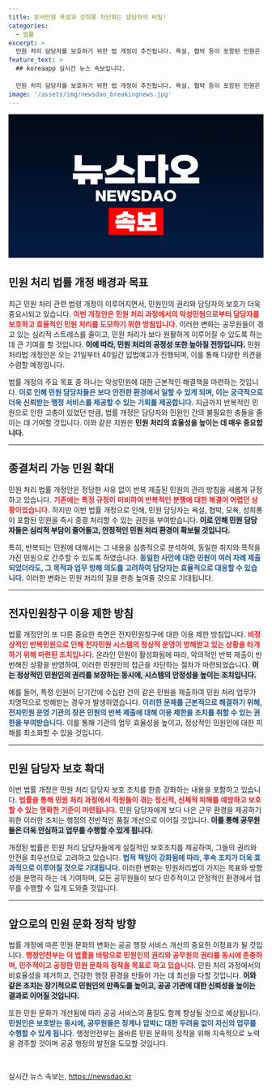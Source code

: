 ```yaml
---
title: 문서민원 욕설과 성희롱 차단하는 담당자의 비밀!
categories:
  - 법률
excerpt: >
  민원 처리 담당자를 보호하기 위한 법 개정이 추진됩니다. 욕설, 협박 등이 포함된 민원은 종결 가능하며 반복되는 악성 민원에는 이용 제한 조치도 적용됩니다. 이번 개정안은 공무원의 정신적 고통을 덜기 위한 필수 조치로, 민원 문화 개선의 신호탄이 될 것입니다.
feature_text: >
  ## koreaapp 실시간 뉴스 속보입니다.

  민원 처리 담당자를 보호하기 위한 법 개정이 추진됩니다. 욕설, 협박 등이 포함된 민원은 종결 가능하며 반복되는 악성 민원에는 이용 제한 조치도 적용됩니다. 이번 개정안은 공무원의 정신적 고통을 덜기 위한 필수 조치로, 민원 문화 개선의 신호탄이 될 것입니다.
image: '/assets/img/newsdao_breakingnews.jpg'
---
```


<p><img src="/assets/img/newsdao_breakingnews.jpg" alt="koreaapp 속보" /></p>

<h2 data-ke-size="size26">민원 처리 법률 개정 배경과 목표</h2>

<p data-ke-size="size16">최근 민원 처리 관련 법령 개정이 이루어지면서, 민원인의 권리와 담당자의 보호가 더욱 중요시되고 있습니다. <b><span style="color: #ee2323;">이번 개정안은 민원 처리 과정에서의 악성민원으로부터 담당자를 보호하고 효율적인 민원 처리를 도모하기 위한 방침입니다.</span></b> 이러한 변화는 공무원들이 겪고 있는 심리적 스트레스를 줄이고, 민원 처리가 보다 원활하게 이루어질 수 있도록 하는 데 큰 기여를 할 것입니다. <b><span style="background-color: #21538527;">이에 따라, 민원 처리의 공정성 또한 높아질 전망입니다.</span></b> 민원처리법 개정안은 오는 21일부터 40일간 입법예고가 진행되며, 이를 통해 다양한 의견을 수렴할 예정입니다.</p>

<p data-ke-size="size16">법률 개정의 주요 목표 중 하나는 악성민원에 대한 근본적인 해결책을 마련하는 것입니다. <b><span style="color: #1a5490;">이로 인해 민원 담당자들은 보다 안전한 환경에서 일할 수 있게 되며, 이는 궁극적으로 더욱 신뢰받는 행정 서비스를 제공할 수 있는 기회를 제공합니다.</span></b> 지금까지 반복적인 민원으로 인한 고충이 있었던 만큼, 법률 개정은 담당자와 민원인 간의 불필요한 충돌을 줄이는 데 기여할 것입니다. 이와 같은 지원은 <b>민원 처리의 효율성을 높이는 데 매우 중요합니다.</b></p>

<hr>

<h2 data-ke-size="size26">종결처리 가능 민원 확대</h2>

<p data-ke-size="size16">민원 처리 법률 개정안은 정당한 사유 없이 반복 제출된 민원의 관리 방침을 새롭게 규정하고 있습니다. <b><span style="color: #ee2323;">기존에는 특정 규정이 미비하여 반복적인 분쟁에 대한 해결이 어렵던 상황이었습니다.</span></b> 하지만 이번 법률 개정으로 인해, 민원 담당자는 욕설, 협박, 모욕, 성희롱이 포함된 민원을 즉시 종결 처리할 수 있는 권한을 부여받습니다. <b><span style="background-color: #21538527;">이로 인해 민원 담당자들은 심리적 부담이 줄어들고, 안정적인 민원 처리 환경이 확보될 것입니다.</span></b></p>

<p data-ke-size="size16">특히, 반복되는 민원에 대해서는 그 내용을 심층적으로 분석하여, 동일한 취지와 목적을 가진 민원으로 간주할 수 있도록 하였습니다. <b><span style="color: #1a5490;">동일한 사안에 대한 민원이 여러 차례 제출되었더라도, 그 목적과 업무 방해 의도를 고려하여 담당자는 효율적으로 대응할 수 있습니다.</span></b> 이러한 변화는 민원 처리의 질을 한층 높여줄 것으로 기대됩니다.</p>

<hr>

<h2 data-ke-size="size26">전자민원창구 이용 제한 방침</h2>

<p data-ke-size="size16">법률 개정안의 또 다른 중요한 측면은 전자민원창구에 대한 이용 제한 방침입니다. <b><span style="color: #ee2323;">비정상적인 반복민원으로 인해 전자민원 시스템의 정상적 운영이 방해받고 있는 상황을 타개하기 위해 마련된 조치입니다.</span></b> 온라인 민원이 활성화됨에 따라, 악의적인 반복 제출이 빈번해진 상황을 반영하여, 이러한 민원인의 접근을 차단하는 절차가 마련되었습니다. <b><span style="background-color: #21538527;">이는 정상적인 민원인의 권리를 보장하는 동시에, 시스템의 안정성을 높이는 조치입니다.</span></b></p>

<p data-ke-size="size16">예를 들어, 특정 인원이 단기간에 수십만 건의 같은 민원을 제출하여 민원 처리 업무가 치명적으로 방해받는 경우가 발생하였습니다. <b><span style="color: #1a5490;">이러한 문제를 근본적으로 해결하기 위해, 전자민원 운영 기관의 장은 민원의 반복 제출에 대해 이용 제한을 조치를 취할 수 있는 권한을 부여받습니다.</span></b> 이를 통해 기관의 업무 효율성을 높이고, 정상적인 민원인에 대한 피해를 최소화할 수 있을 것입니다.</p>

<hr>

<h2 data-ke-size="size26">민원 담당자 보호 확대</h2>

<p data-ke-size="size16">이번 법률 개정은 민원 처리 담당자 보호 조치를 한층 강화하는 내용을 포함하고 있습니다. <b><span style="color: #ee2323;">법률을 통해 민원 처리 과정에서 직원들이 겪는 정신적, 신체적 피해를 예방하고 보호할 수 있는 명확한 기준이 마련됩니다.</span></b> 민원 담당자에게 보다 나은 근무 환경을 제공하기 위한 이러한 조치는 행정의 전반적인 품질 개선으로 이어질 것입니다. <b><span style="background-color: #21538527;">이를 통해 공무원들은 더욱 안심하고 업무를 수행할 수 있게 됩니다.</span></b></p>

<p data-ke-size="size16">개정된 법률은 민원 처리 담당자들에게 실질적인 보호조치를 제공하여, 그들의 권리와 안전을 최우선으로 고려하고 있습니다. <b><span style="color: #1a5490;">법적 책임이 강화됨에 따라, 후속 조치가 더욱 효과적으로 이루어질 것으로 기대됩니다.</span></b> 이러한 변화는 민원처리법이 가지는 목표와 방향성을 분명히 하는 데 기여하며, 모든 공무원들이 보다 민주적이고 안정적인 환경에서 업무를 수행할 수 있게 도와줄 것입니다.</p>

<hr>

<h2 data-ke-size="size26">앞으로의 민원 문화 정착 방향</h2>

<p data-ke-size="size16">법률 개정에 따른 민원 문화의 변화는 공공 행정 서비스 개선의 중요한 이정표가 될 것입니다. <b><span style="color: #ee2323;">행정안전부는 이 법률을 바탕으로 민원인의 권리와 공무원의 권리를 동시에 존중하며, 민주적이고 공정한 민원 문화의 정착을 목표로 하고 있습니다.</span></b> 민원 처리 과정에서의 비효율성을 제거하고, 건강한 행정 환경을 만들어 가는 데 최선을 다할 것입니다. <b><span style="background-color: #21538527;">이와 같은 조치는 장기적으로 민원인의 만족도를 높이고, 공공 기관에 대한 신뢰성을 높이는 결과로 이어질 것입니다.</span></b></p>

<p data-ke-size="size16">또한 민원 문화가 개선됨에 따라 공공 서비스의 품질도 함께 향상될 것으로 예상됩니다. <b><span style="color: #1a5490;">민원인은 보호받는 동시에, 공무원들은 징계나 압박に 대한 두려움 없이 자신의 업무를 수행할 수 있게 됩니다.</span></b> 행정안전부는 올바른 민원 문화의 정착을 위해 지속적으로 노력을 경주할 것이며 공공 행정의 발전을 도모할 것입니다.</p>

<p data-ke-size="size16">&nbsp;</p>
실시간 뉴스 속보는, <a href="https://newsdao.kr" rel="dofollow">https://newsdao.kr</a>


